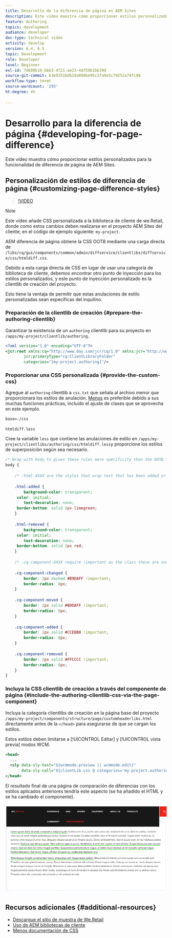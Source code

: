 ```yaml
---
title: Desarrollo de la diferencia de página en AEM Sites
description: Este vídeo muestra cómo proporcionar estilos personalizados para la funcionalidad de diferencia de página de AEM Sites.
feature: Authoring
topics: development
audience: developer
doc-type: technical video
activity: develop
version: 6.4, 6.5
topic: Development
role: Developer
level: Beginner
exl-id: 7d600b16-bbb3-4f21-ae33-4df59b1bb39d
source-git-commit: b3e9251bdb18a008be95c1fa9e5c79252a74fc98
workflow-type: tm+mt
source-wordcount: '293'
ht-degree: 4%

---
```


# Desarrollo para la diferencia de página {#developing-for-page-difference}

Este vídeo muestra cómo proporcionar estilos personalizados para la funcionalidad de diferencia de página de AEM Sites.

## Personalización de estilos de diferencia de página {#customizing-page-difference-styles}

>[!VIDEO](https://video.tv.adobe.com/v/18871?quality=12&learn=on)

>[!NOTE]
>
>Este vídeo añade CSS personalizada a la biblioteca de cliente de we.Retail, donde como estos cambios deben realizarse en el proyecto AEM Sites del cliente; en el código de ejemplo siguiente: `my-project`.

AEM diferencia de página obtiene la CSS OOTB mediante una carga directa de `/libs/cq/gui/components/common/admin/diffservice/clientlibs/diffservice/css/htmldiff.css`.

Debido a esta carga directa de CSS en lugar de usar una categoría de biblioteca de cliente, debemos encontrar otro punto de inyección para los estilos personalizados, y este punto de inyección personalizado es la clientlib de creación del proyecto.

Esto tiene la ventaja de permitir que estas anulaciones de estilo personalizadas sean específicas del inquilino.

### Preparación de la clientlib de creación {#prepare-the-authoring-clientlib}

Garantizar la existencia de un `authoring` clientlib para su proyecto en `/apps/my-project/clientlib/authoring.`

```xml
<?xml version="1.0" encoding="UTF-8"?>
<jcr:root xmlns:cq="http://www.day.com/jcr/cq/1.0" xmlns:jcr="http://www.jcp.org/jcr/1.0"
        jcr:primaryType="cq:ClientLibraryFolder"
        categories="[my-project.authoring]"/>
```

### Proporcionar una CSS personalizada {#provide-the-custom-css}

Agregue al `authoring` clientlib a `css.txt` que señala al archivo menor que proporcionará los estilos de anulación. [Menos](https://lesscss.org/) es preferible debido a sus muchas funciones prácticas, incluido el ajuste de clases que se aprovecha en este ejemplo.

```shell
base=./css

htmldiff.less
```

Cree la variable `less` que contiene las anulaciones de estilo en `/apps/my-project/clientlibs/authoring/css/htmldiff.less`y proporcione los estilos de superposición según sea necesario.

```css
/* Wrap with body to gives these rules more specificity than the OOTB */
body {

    /* .html-XXXX are the styles that wrap text that has been added or removed */

    .html-added {
        background-color: transparent;
     color: initial;
        text-decoration: none;
     border-bottom: solid 2px limegreen;
    }

    .html-removed {
        background-color: transparent;
     color: initial;
        text-decoration: none;
     border-bottom: solid 2px red;
    }

    /* .cq-component-XXXX require !important as the class these are overriding uses it. */

    .cq-component-changed {
        border: 2px dashed #B9DAFF !important;
        border-radius: 8px;
    }
    
    .cq-component-moved {
        border: 2px solid #B9DAFF !important;
        border-radius: 8px;
    }

    .cq-component-added {
        border: 2px solid #CCEBB8 !important;
        border-radius: 8px;
    }

    .cq-component-removed {
        border: 2px solid #FFCCCC !important;
        border-radius: 8px;
    }
}
```

### Incluya la CSS clientlib de creación a través del componente de página {#include-the-authoring-clientlib-css-via-the-page-component}

Incluya la categoría clientlibs de creación en la página base del proyecto `/apps/my-project/components/structure/page/customheaderlibs.html` directamente antes de la `</head>` para asegurarse de que se cargan los estilos.

Estos estilos deben limitarse a [!UICONTROL Editar] y [!UICONTROL vista previa] modos WCM.

```xml
<head>
  ...
  <sly data-sly-test="${wcmmode.preview || wcmmode.edit}" 
       data-sly-call="${clientLib.css @ categories='my-project.authoring'}"/>
</head>
```

El resultado final de una página de comparación de diferencias con los estilos aplicados anteriores tendría este aspecto (se ha añadido el HTML y se ha cambiado el componente).

![Diferencia de página](assets/page-diff.png)

## Recursos adicionales {#additional-resources}

* [Descargue el sitio de muestra de We.Retail](https://github.com/Adobe-Marketing-Cloud/aem-sample-we-retail/releases)
* [Uso de AEM bibliotecas de cliente](https://helpx.adobe.com/es/experience-manager/6-5/sites/developing/using/clientlibs.html)
* [Menos documentación de CSS](https://lesscss.org/)
